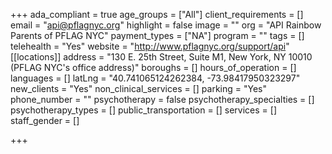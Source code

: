 +++
ada_compliant = true
age_groups = ["All"]
client_requirements = []
email = "api@pflagnyc.org"
highlight = false
image = ""
org = "API Rainbow Parents of PFLAG NYC"
payment_types = ["NA"]
program = ""
tags = []
telehealth = "Yes"
website = "http://www.pflagnyc.org/support/api"
[[locations]]
address = "130 E. 25th Street, Suite M1, New York, NY 10010 (PFLAG NYC's office address)"
boroughs = []
hours_of_operation = []
languages = []
latLng = "40.741065124262384, -73.98417950323297"
new_clients = "Yes"
non_clinical_services = []
parking = "Yes"
phone_number = ""
psychotherapy = false
psychotherapy_specialties = []
psychotherapy_types = []
public_transportation = []
services = []
staff_gender = []

+++
